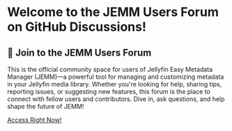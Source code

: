 # Welcome to the JEMM Users Forum on GitHub Discussions! #

## 💬 Join to the JEMM Users Forum ##

This is the official community space for users of Jellyfin Easy Metadata Manager (JEMM)—a powerful tool for managing and customizing metadata in your Jellyfin media library. Whether you're looking for help, sharing tips, reporting issues, or suggesting new features, this forum is the place to connect with fellow users and contributors. Dive in, ask questions, and help shape the future of JEMM!

[Access Right Now!](https://github.com/CesarBianchi/JellyfinEasyMetadataManager/discussions)